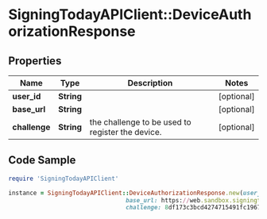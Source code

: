 # SigningTodayAPIClient::DeviceAuthorizationResponse

## Properties

Name | Type | Description | Notes
------------ | ------------- | ------------- | -------------
**user_id** | **String** |  | [optional] 
**base_url** | **String** |  | [optional] 
**challenge** | **String** | the challenge to be used to register the device. | [optional] 

## Code Sample

```ruby
require 'SigningTodayAPIClient'

instance = SigningTodayAPIClient::DeviceAuthorizationResponse.new(user_id: 737dc132-a3f0-11e9-a2a3-2a2ae2dbcce4,
                                 base_url: https://web.sandbox.signingtoday.com/api/challenge,
                                 challenge: 8df173c3bcd4274715491fc196705da8)
```


